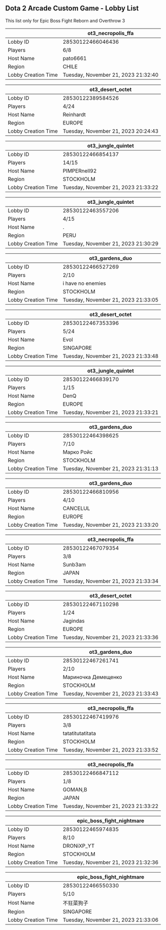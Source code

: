 ## Dota 2 Arcade Custom Game - Lobby List

This list only for Epic Boss Fight Reborn and Overthrow 3

|  | ot3_necropolis_ffa |
| ------ | ------ |
| Lobby ID | 28530122466046436 |
| Players | 6/8 |
| Host Name | pato6661 |
| Region | CHILE |
| Lobby Creation Time | Tuesday, November 21, 2023 21:32:40 |


|  | ot3_desert_octet |
| ------ | ------ |
| Lobby ID | 28530122389584526 |
| Players | 4/24 |
| Host Name | Reinhardt |
| Region | EUROPE |
| Lobby Creation Time | Tuesday, November 21, 2023 20:24:43 |


|  | ot3_jungle_quintet |
| ------ | ------ |
| Lobby ID | 28530122466854137 |
| Players | 14/15 |
| Host Name | PIMPERnell92 |
| Region | STOCKHOLM |
| Lobby Creation Time | Tuesday, November 21, 2023 21:33:22 |


|  | ot3_jungle_quintet |
| ------ | ------ |
| Lobby ID | 28530122463557206 |
| Players | 4/15 |
| Host Name | . |
| Region | PERU |
| Lobby Creation Time | Tuesday, November 21, 2023 21:30:29 |


|  | ot3_gardens_duo |
| ------ | ------ |
| Lobby ID | 28530122466527269 |
| Players | 2/10 |
| Host Name | i have no enemies |
| Region | STOCKHOLM |
| Lobby Creation Time | Tuesday, November 21, 2023 21:33:05 |


|  | ot3_desert_octet |
| ------ | ------ |
| Lobby ID | 28530122467353396 |
| Players | 5/24 |
| Host Name | Evol |
| Region | SINGAPORE |
| Lobby Creation Time | Tuesday, November 21, 2023 21:33:48 |


|  | ot3_jungle_quintet |
| ------ | ------ |
| Lobby ID | 28530122466839170 |
| Players | 1/15 |
| Host Name | DenQ |
| Region | EUROPE |
| Lobby Creation Time | Tuesday, November 21, 2023 21:33:21 |


|  | ot3_gardens_duo |
| ------ | ------ |
| Lobby ID | 28530122464398625 |
| Players | 7/10 |
| Host Name | Марко Ройс |
| Region | STOCKHOLM |
| Lobby Creation Time | Tuesday, November 21, 2023 21:31:13 |


|  | ot3_gardens_duo |
| ------ | ------ |
| Lobby ID | 28530122466810956 |
| Players | 4/10 |
| Host Name | CANCELUL |
| Region | EUROPE |
| Lobby Creation Time | Tuesday, November 21, 2023 21:33:20 |


|  | ot3_necropolis_ffa |
| ------ | ------ |
| Lobby ID | 28530122467079354 |
| Players | 3/8 |
| Host Name | Sunb3am |
| Region | JAPAN |
| Lobby Creation Time | Tuesday, November 21, 2023 21:33:34 |


|  | ot3_desert_octet |
| ------ | ------ |
| Lobby ID | 28530122467110298 |
| Players | 1/24 |
| Host Name | Jagindas |
| Region | EUROPE |
| Lobby Creation Time | Tuesday, November 21, 2023 21:33:36 |


|  | ot3_gardens_duo |
| ------ | ------ |
| Lobby ID | 28530122467261741 |
| Players | 2/10 |
| Host Name | Мариночка Демещенко |
| Region | STOCKHOLM |
| Lobby Creation Time | Tuesday, November 21, 2023 21:33:43 |


|  | ot3_necropolis_ffa |
| ------ | ------ |
| Lobby ID | 28530122467419976 |
| Players | 3/8 |
| Host Name | tatatitutatitata |
| Region | STOCKHOLM |
| Lobby Creation Time | Tuesday, November 21, 2023 21:33:52 |


|  | ot3_necropolis_ffa |
| ------ | ------ |
| Lobby ID | 28530122466847112 |
| Players | 1/8 |
| Host Name | GOMAN,B |
| Region | JAPAN |
| Lobby Creation Time | Tuesday, November 21, 2023 21:33:22 |


|  | epic_boss_fight_nightmare |
| ------ | ------ |
| Lobby ID | 28530122465974835 |
| Players | 8/10 |
| Host Name | DRONiXP_YT |
| Region | STOCKHOLM |
| Lobby Creation Time | Tuesday, November 21, 2023 21:32:36 |


|  | epic_boss_fight_nightmare |
| ------ | ------ |
| Lobby ID | 28530122466550330 |
| Players | 5/10 |
| Host Name | 不狂菜狗子 |
| Region | SINGAPORE |
| Lobby Creation Time | Tuesday, November 21, 2023 21:33:06 |


